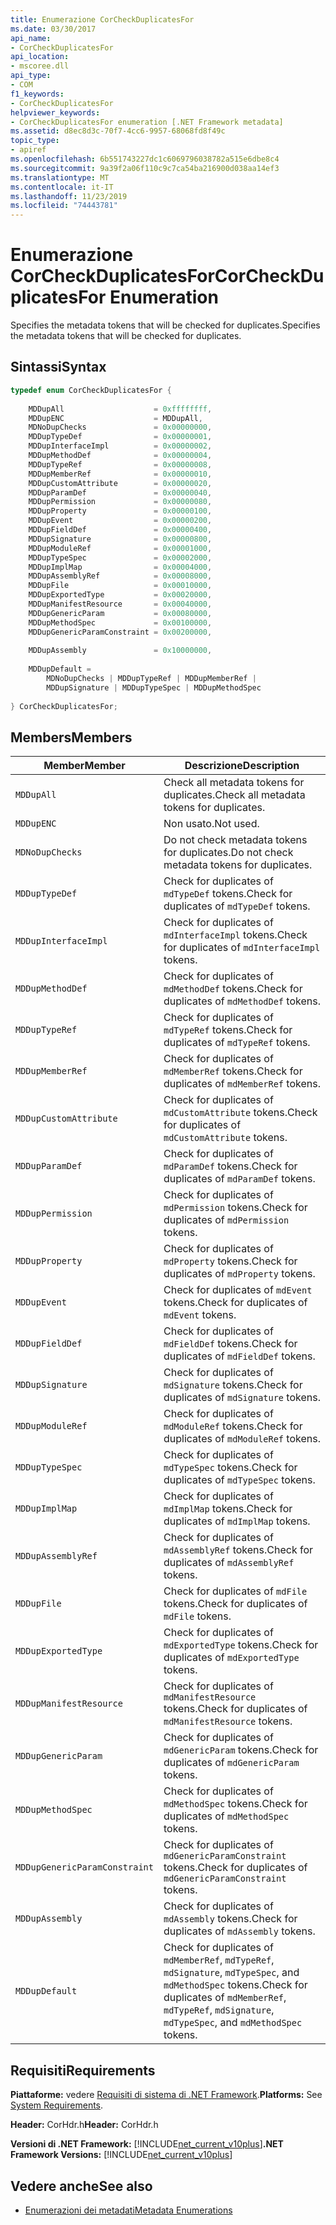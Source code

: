 ```yaml
---
title: Enumerazione CorCheckDuplicatesFor
ms.date: 03/30/2017
api_name:
- CorCheckDuplicatesFor
api_location:
- mscoree.dll
api_type:
- COM
f1_keywords:
- CorCheckDuplicatesFor
helpviewer_keywords:
- CorCheckDuplicatesFor enumeration [.NET Framework metadata]
ms.assetid: d8ec8d3c-70f7-4cc6-9957-68068fd8f49c
topic_type:
- apiref
ms.openlocfilehash: 6b551743227dc1c6069796038782a515e6dbe8c4
ms.sourcegitcommit: 9a39f2a06f110c9c7ca54ba216900d038aa14ef3
ms.translationtype: MT
ms.contentlocale: it-IT
ms.lasthandoff: 11/23/2019
ms.locfileid: "74443781"
---
```

# <a name="corcheckduplicatesfor-enumeration"></a><span data-ttu-id="53c83-102">Enumerazione CorCheckDuplicatesFor</span><span class="sxs-lookup"><span data-stu-id="53c83-102">CorCheckDuplicatesFor Enumeration</span></span>
<span data-ttu-id="53c83-103">Specifies the metadata tokens that will be checked for duplicates.</span><span class="sxs-lookup"><span data-stu-id="53c83-103">Specifies the metadata tokens that will be checked for duplicates.</span></span>  
  
## <a name="syntax"></a><span data-ttu-id="53c83-104">Sintassi</span><span class="sxs-lookup"><span data-stu-id="53c83-104">Syntax</span></span>  
  
```cpp  
typedef enum CorCheckDuplicatesFor {  
  
    MDDupAll                    = 0xffffffff,  
    MDDupENC                    = MDDupAll,  
    MDNoDupChecks               = 0x00000000,  
    MDDupTypeDef                = 0x00000001,  
    MDDupInterfaceImpl          = 0x00000002,  
    MDDupMethodDef              = 0x00000004,  
    MDDupTypeRef                = 0x00000008,  
    MDDupMemberRef              = 0x00000010,  
    MDDupCustomAttribute        = 0x00000020,  
    MDDupParamDef               = 0x00000040,  
    MDDupPermission             = 0x00000080,  
    MDDupProperty               = 0x00000100,  
    MDDupEvent                  = 0x00000200,  
    MDDupFieldDef               = 0x00000400,  
    MDDupSignature              = 0x00000800,  
    MDDupModuleRef              = 0x00001000,  
    MDDupTypeSpec               = 0x00002000,  
    MDDupImplMap                = 0x00004000,  
    MDDupAssemblyRef            = 0x00008000,  
    MDDupFile                   = 0x00010000,  
    MDDupExportedType           = 0x00020000,  
    MDDupManifestResource       = 0x00040000,  
    MDDupGenericParam           = 0x00080000,  
    MDDupMethodSpec             = 0x00100000,  
    MDDupGenericParamConstraint = 0x00200000,  
  
    MDDupAssembly               = 0x10000000,  
  
    MDDupDefault =   
        MDNoDupChecks | MDDupTypeRef | MDDupMemberRef |   
        MDDupSignature | MDDupTypeSpec | MDDupMethodSpec  
  
} CorCheckDuplicatesFor;  
```  
  
## <a name="members"></a><span data-ttu-id="53c83-105">Members</span><span class="sxs-lookup"><span data-stu-id="53c83-105">Members</span></span>  
  
|<span data-ttu-id="53c83-106">Member</span><span class="sxs-lookup"><span data-stu-id="53c83-106">Member</span></span>|<span data-ttu-id="53c83-107">Descrizione</span><span class="sxs-lookup"><span data-stu-id="53c83-107">Description</span></span>|  
|------------|-----------------|  
|`MDDupAll`|<span data-ttu-id="53c83-108">Check all metadata tokens for duplicates.</span><span class="sxs-lookup"><span data-stu-id="53c83-108">Check all metadata tokens for duplicates.</span></span>|  
|`MDDupENC`|<span data-ttu-id="53c83-109">Non usato.</span><span class="sxs-lookup"><span data-stu-id="53c83-109">Not used.</span></span>|  
|`MDNoDupChecks`|<span data-ttu-id="53c83-110">Do not check metadata tokens for duplicates.</span><span class="sxs-lookup"><span data-stu-id="53c83-110">Do not check metadata tokens for duplicates.</span></span>|  
|`MDDupTypeDef`|<span data-ttu-id="53c83-111">Check for duplicates of `mdTypeDef` tokens.</span><span class="sxs-lookup"><span data-stu-id="53c83-111">Check for duplicates of `mdTypeDef` tokens.</span></span>|  
|`MDDupInterfaceImpl`|<span data-ttu-id="53c83-112">Check for duplicates of `mdInterfaceImpl` tokens.</span><span class="sxs-lookup"><span data-stu-id="53c83-112">Check for duplicates of `mdInterfaceImpl` tokens.</span></span>|  
|`MDDupMethodDef`|<span data-ttu-id="53c83-113">Check for duplicates of `mdMethodDef` tokens.</span><span class="sxs-lookup"><span data-stu-id="53c83-113">Check for duplicates of `mdMethodDef` tokens.</span></span>|  
|`MDDupTypeRef`|<span data-ttu-id="53c83-114">Check for duplicates of `mdTypeRef` tokens.</span><span class="sxs-lookup"><span data-stu-id="53c83-114">Check for duplicates of `mdTypeRef` tokens.</span></span>|  
|`MDDupMemberRef`|<span data-ttu-id="53c83-115">Check for duplicates of `mdMemberRef` tokens.</span><span class="sxs-lookup"><span data-stu-id="53c83-115">Check for duplicates of `mdMemberRef` tokens.</span></span>|  
|`MDDupCustomAttribute`|<span data-ttu-id="53c83-116">Check for duplicates of `mdCustomAttribute` tokens.</span><span class="sxs-lookup"><span data-stu-id="53c83-116">Check for duplicates of `mdCustomAttribute` tokens.</span></span>|  
|`MDDupParamDef`|<span data-ttu-id="53c83-117">Check for duplicates of `mdParamDef` tokens.</span><span class="sxs-lookup"><span data-stu-id="53c83-117">Check for duplicates of `mdParamDef` tokens.</span></span>|  
|`MDDupPermission`|<span data-ttu-id="53c83-118">Check for duplicates of `mdPermission` tokens.</span><span class="sxs-lookup"><span data-stu-id="53c83-118">Check for duplicates of `mdPermission` tokens.</span></span>|  
|`MDDupProperty`|<span data-ttu-id="53c83-119">Check for duplicates of `mdProperty` tokens.</span><span class="sxs-lookup"><span data-stu-id="53c83-119">Check for duplicates of `mdProperty` tokens.</span></span>|  
|`MDDupEvent`|<span data-ttu-id="53c83-120">Check for duplicates of `mdEvent` tokens.</span><span class="sxs-lookup"><span data-stu-id="53c83-120">Check for duplicates of `mdEvent` tokens.</span></span>|  
|`MDDupFieldDef`|<span data-ttu-id="53c83-121">Check for duplicates of `mdFieldDef` tokens.</span><span class="sxs-lookup"><span data-stu-id="53c83-121">Check for duplicates of `mdFieldDef` tokens.</span></span>|  
|`MDDupSignature`|<span data-ttu-id="53c83-122">Check for duplicates of `mdSignature` tokens.</span><span class="sxs-lookup"><span data-stu-id="53c83-122">Check for duplicates of `mdSignature` tokens.</span></span>|  
|`MDDupModuleRef`|<span data-ttu-id="53c83-123">Check for duplicates of `mdModuleRef` tokens.</span><span class="sxs-lookup"><span data-stu-id="53c83-123">Check for duplicates of `mdModuleRef` tokens.</span></span>|  
|`MDDupTypeSpec`|<span data-ttu-id="53c83-124">Check for duplicates of `mdTypeSpec` tokens.</span><span class="sxs-lookup"><span data-stu-id="53c83-124">Check for duplicates of `mdTypeSpec` tokens.</span></span>|  
|`MDDupImplMap`|<span data-ttu-id="53c83-125">Check for duplicates of `mdImplMap` tokens.</span><span class="sxs-lookup"><span data-stu-id="53c83-125">Check for duplicates of `mdImplMap` tokens.</span></span>|  
|`MDDupAssemblyRef`|<span data-ttu-id="53c83-126">Check for duplicates of `mdAssemblyRef` tokens.</span><span class="sxs-lookup"><span data-stu-id="53c83-126">Check for duplicates of `mdAssemblyRef` tokens.</span></span>|  
|`MDDupFile`|<span data-ttu-id="53c83-127">Check for duplicates of `mdFile` tokens.</span><span class="sxs-lookup"><span data-stu-id="53c83-127">Check for duplicates of `mdFile` tokens.</span></span>|  
|`MDDupExportedType`|<span data-ttu-id="53c83-128">Check for duplicates of `mdExportedType` tokens.</span><span class="sxs-lookup"><span data-stu-id="53c83-128">Check for duplicates of `mdExportedType` tokens.</span></span>|  
|`MDDupManifestResource`|<span data-ttu-id="53c83-129">Check for duplicates of `mdManifestResource` tokens.</span><span class="sxs-lookup"><span data-stu-id="53c83-129">Check for duplicates of `mdManifestResource` tokens.</span></span>|  
|`MDDupGenericParam`|<span data-ttu-id="53c83-130">Check for duplicates of `mdGenericParam` tokens.</span><span class="sxs-lookup"><span data-stu-id="53c83-130">Check for duplicates of `mdGenericParam` tokens.</span></span>|  
|`MDDupMethodSpec`|<span data-ttu-id="53c83-131">Check for duplicates of `mdMethodSpec` tokens.</span><span class="sxs-lookup"><span data-stu-id="53c83-131">Check for duplicates of `mdMethodSpec` tokens.</span></span>|  
|`MDDupGenericParamConstraint`|<span data-ttu-id="53c83-132">Check for duplicates of `mdGenericParamConstraint` tokens.</span><span class="sxs-lookup"><span data-stu-id="53c83-132">Check for duplicates of `mdGenericParamConstraint` tokens.</span></span>|  
|`MDDupAssembly`|<span data-ttu-id="53c83-133">Check for duplicates of `mdAssembly` tokens.</span><span class="sxs-lookup"><span data-stu-id="53c83-133">Check for duplicates of `mdAssembly` tokens.</span></span>|  
|`MDDupDefault`|<span data-ttu-id="53c83-134">Check for duplicates of `mdMemberRef`, `mdTypeRef`, `mdSignature`, `mdTypeSpec`, and `mdMethodSpec` tokens.</span><span class="sxs-lookup"><span data-stu-id="53c83-134">Check for duplicates of `mdMemberRef`, `mdTypeRef`, `mdSignature`, `mdTypeSpec`, and `mdMethodSpec` tokens.</span></span>|  
  
## <a name="requirements"></a><span data-ttu-id="53c83-135">Requisiti</span><span class="sxs-lookup"><span data-stu-id="53c83-135">Requirements</span></span>  
 <span data-ttu-id="53c83-136">**Piattaforme:** vedere [Requisiti di sistema di .NET Framework](../../../../docs/framework/get-started/system-requirements.md).</span><span class="sxs-lookup"><span data-stu-id="53c83-136">**Platforms:** See [System Requirements](../../../../docs/framework/get-started/system-requirements.md).</span></span>  
  
 <span data-ttu-id="53c83-137">**Header:** CorHdr.h</span><span class="sxs-lookup"><span data-stu-id="53c83-137">**Header:** CorHdr.h</span></span>  
  
 <span data-ttu-id="53c83-138">**Versioni di .NET Framework:** [!INCLUDE[net_current_v10plus](../../../../includes/net-current-v10plus-md.md)]</span><span class="sxs-lookup"><span data-stu-id="53c83-138">**.NET Framework Versions:** [!INCLUDE[net_current_v10plus](../../../../includes/net-current-v10plus-md.md)]</span></span>  
  
## <a name="see-also"></a><span data-ttu-id="53c83-139">Vedere anche</span><span class="sxs-lookup"><span data-stu-id="53c83-139">See also</span></span>

- [<span data-ttu-id="53c83-140">Enumerazioni dei metadati</span><span class="sxs-lookup"><span data-stu-id="53c83-140">Metadata Enumerations</span></span>](../../../../docs/framework/unmanaged-api/metadata/metadata-enumerations.md)

